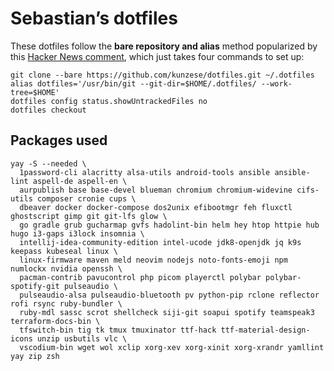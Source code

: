 # Sebastian’s dotfiles

These dotfiles follow the **bare repository and alias** method popularized by
this [Hacker News comment](https://news.ycombinator.com/item?id=11070797),
which just takes four commands to set up:

```shell
git clone --bare https://github.com/kunzese/dotfiles.git ~/.dotfiles
alias dotfiles='/usr/bin/git --git-dir=$HOME/.dotfiles/ --work-tree=$HOME'
dotfiles config status.showUntrackedFiles no
dotfiles checkout
```

## Packages used

```shell
yay -S --needed \
  1password-cli alacritty alsa-utils android-tools ansible ansible-lint aspell-de aspell-en \
  aurpublish base base-devel blueman chromium chromium-widevine cifs-utils composer cronie cups \
  dbeaver docker docker-compose dos2unix efibootmgr feh fluxctl ghostscript gimp git git-lfs glow \
  go gradle grub gucharmap gvfs hadolint-bin helm hey htop httpie hub hugo i3-gaps i3lock insomnia \
  intellij-idea-community-edition intel-ucode jdk8-openjdk jq k9s keepass kubeseal linux \
  linux-firmware maven meld neovim nodejs noto-fonts-emoji npm numlockx nvidia openssh \
  pacman-contrib pavucontrol php picom playerctl polybar polybar-spotify-git pulseaudio \
  pulseaudio-alsa pulseaudio-bluetooth pv python-pip rclone reflector rofi rsync ruby-bundler \
  ruby-mdl sassc scrot shellcheck siji-git soapui spotify teamspeak3 terraform-docs-bin \
  tfswitch-bin tig tk tmux tmuxinator ttf-hack ttf-material-design-icons unzip usbutils vlc \
  vscodium-bin wget wol xclip xorg-xev xorg-xinit xorg-xrandr yamllint yay zip zsh
```
